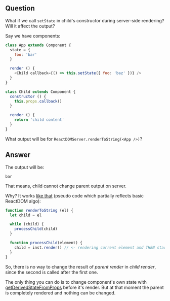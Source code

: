 ## Question

What if we call `setState` in child's constructor during server-side rendering? Will it affect the output?

Say we have components:

```js
class App extends Component {
  state = {
    foo: 'bar'
  }

  render () {
    <Child callback={() => this.setState({ foo: 'baz' })} />
  }
}

class Child extends Component {
  constructor () {
    this.props.callback()
  }

  render () {
    return 'child content'
  }
}
```

What output will be for `ReactDOMServer.renderToString(<App />)`?

## Answer

The output will be:

```
bar
```

That means, child cannot change parent output on server.

Why?
It works [like that](https://github.com/facebook/react/blob/999b656ed1c94b00fcfd043f54e18ade7553dee0/packages/react-dom/src/server/ReactPartialRenderer.js#L584) (pseudo code which partially reflects basic ReactDOM algo):

```js
function renderToString (el) {
  let child = el

  while (child) {
    processChild(child)
  }

  function processChild(element) {
    child = inst.render() // <- rendering current element and THEN starting works with child, no rerenders
  }
}
```
So, there is no way to change the result of _parent render_ in _child render_, since the second is called after the first one.

The only thing you can do is to change component's own state with [getDerivedStateFromProps](https://github.com/facebook/react/blob/999b656ed1c94b00fcfd043f54e18ade7553dee0/packages/react-dom/src/server/ReactPartialRenderer.js#L448) before it's render. But at that moment the parent is completely rendered and nothing can be changed.
